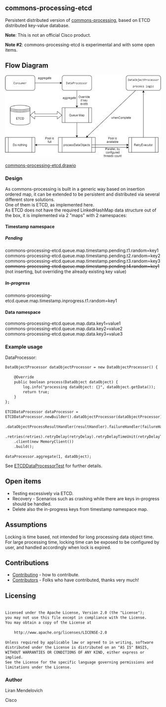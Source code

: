 ## commons-processing-etcd
Persistent distributed version of [commons-processing](../README.md), based on ETCD distributed key-value database.

**Note**: This is not an official Cisco product.

**Note #2**: commons-processing-etcd is experimental and with some open items.

## Flow Diagram
  
![Commons processing](../docs/commons-processing-etcd.jpg)

[commons-processing-etcd.drawio](../docs/commons-processing-etcd.drawio)

### Design
As commons-processing is built in a generic way based on insertion ordered map, it can be extended
to be persistent and distributed via several different store solutions.  
One of them is ETCD, as implemented here.  
As ETCD does not have the required LinkedHashMap data structure out of the box, it is implemented
via 2 "maps" with 2 namespaces:  

#### Timestamp namespace

##### Pending
commons-processing-etcd.queue.map.timestamp.pending.t1.random=key1  
commons-processing-etcd.queue.map.timestamp.pending.t2.random=key2  
commons-processing-etcd.queue.map.timestamp.pending.t3.random=key3  
~~commons-processing-etcd.queue.map.timestamp.pending.t4.random=key1~~ (not inserting, but overriding the already existing key value)  

##### In-progress
commons-processing-etcd.queue.map.timestamp.inprogress.t1.random=key1

#### Data namespace
commons-processing-etcd.queue.map.data.key1=value1  
commons-processing-etcd.queue.map.data.key2=value2  
commons-processing-etcd.queue.map.data.key3=value3  


### Example usage
DataProcessor:

```
DataObjectProcessor dataObjectProcessor = new DataObjectProcessor() {
			
	@Override
	public boolean process(DataObject dataObject) {
		log.info("processing dataObject: {}", dataObject.getData());
		return true;
	}
};

ETCDDataProcessor dataProcessor = ETCDDataProcessor.newBuilder().dataObjectProcessor(dataObjectProcessor)
	.dataObjectProcessResultHandler(resultHandler).failureHandler(failureHandler).numOfThreads(numOfThreads)
	.retries(retries).retryDelay(retryDelay).retryDelayTimeUnit(retryDelayTimeUnit).etcdUrl(null)
	.client(new MemoryClient())
	.build();
				
dataProcessor.aggregate(1, dataObject);
```

See [ETCDDataProcessorTest](./src/test/java/com/cisco/commons/processing/distributed/etcd/ETCDDataProcessorTest.java) for further details.

## Open items
* Testing excessively via ETCD.
* Recovery - Scenarios such as crashing while there are keys in-progress should be handled.
* Delete also the in-progress keys from timestamp namespace map.

## Assumptions
Locking is time based, not intended for long processing data object time. For large processing time, locking time can be exposed to be configured by user, and handled accordingly when lock is expired.

## Contributions
 * [Contributing](../CONTRIBUTING.md) - how to contribute.
 * [Contributors](../docs/CONTRIBUTORS.md) - Folks who have contributed, thanks very much!

## Licensing

```

Licensed under the Apache License, Version 2.0 (the "License");
you may not use this file except in compliance with the License.
You may obtain a copy of the License at

    http://www.apache.org/licenses/LICENSE-2.0

Unless required by applicable law or agreed to in writing, software
distributed under the License is distributed on an "AS IS" BASIS,
WITHOUT WARRANTIES OR CONDITIONS OF ANY KIND, either express or implied.
See the License for the specific language governing permissions and
limitations under the License.
```

### Author
Liran Mendelovich

Cisco
